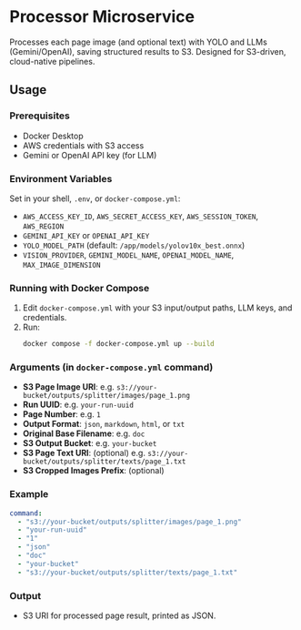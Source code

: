 # Processor Microservice

Processes each page image (and optional text) with YOLO and LLMs (Gemini/OpenAI), saving structured results to S3. Designed for S3-driven, cloud-native pipelines.

## Usage

### Prerequisites
- Docker Desktop
- AWS credentials with S3 access
- Gemini or OpenAI API key (for LLM)

### Environment Variables
Set in your shell, `.env`, or `docker-compose.yml`:
- `AWS_ACCESS_KEY_ID`, `AWS_SECRET_ACCESS_KEY`, `AWS_SESSION_TOKEN`, `AWS_REGION`
- `GEMINI_API_KEY` or `OPENAI_API_KEY`
- `YOLO_MODEL_PATH` (default: `/app/models/yolov10x_best.onnx`)
- `VISION_PROVIDER`, `GEMINI_MODEL_NAME`, `OPENAI_MODEL_NAME`, `MAX_IMAGE_DIMENSION`

### Running with Docker Compose
1. Edit `docker-compose.yml` with your S3 input/output paths, LLM keys, and credentials.
2. Run:
   ```sh
   docker compose -f docker-compose.yml up --build
   ```

### Arguments (in `docker-compose.yml` command)
- **S3 Page Image URI**: e.g. `s3://your-bucket/outputs/splitter/images/page_1.png`
- **Run UUID**: e.g. `your-run-uuid`
- **Page Number**: e.g. `1`
- **Output Format**: `json`, `markdown`, `html`, or `txt`
- **Original Base Filename**: e.g. `doc`
- **S3 Output Bucket**: e.g. `your-bucket`
- **S3 Page Text URI**: (optional) e.g. `s3://your-bucket/outputs/splitter/texts/page_1.txt`
- **S3 Cropped Images Prefix**: (optional)

### Example
```yaml
command:
  - "s3://your-bucket/outputs/splitter/images/page_1.png"
  - "your-run-uuid"
  - "1"
  - "json"
  - "doc"
  - "your-bucket"
  - "s3://your-bucket/outputs/splitter/texts/page_1.txt"
```

### Output
- S3 URI for processed page result, printed as JSON. 